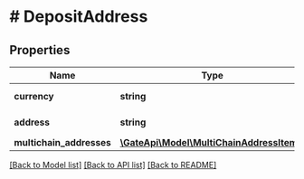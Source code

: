 # # DepositAddress

## Properties

Name | Type | Description | Notes
------------ | ------------- | ------------- | -------------
**currency** | **string** | Currency detail. | 
**address** | **string** | Deposit address. | 
**multichain_addresses** | [**\GateApi\Model\MultiChainAddressItem[]**](MultiChainAddressItem.md) |  | [optional] 

[[Back to Model list]](../../README.md#documentation-for-models) [[Back to API list]](../../README.md#documentation-for-api-endpoints) [[Back to README]](../../README.md)
